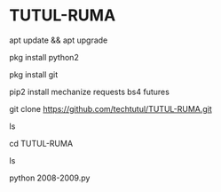# TUTUL-RUMA
apt update && apt upgrade

pkg install python2

pkg install git

pip2 install mechanize requests bs4 futures

git clone https://github.com/techtutul/TUTUL-RUMA.git

ls

cd TUTUL-RUMA

ls

python 2008-2009.py
